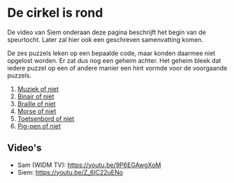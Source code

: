 # De cirkel is rond

De video van Siem onderaan deze pagina beschrijft het begin van de speurtocht.  Later zal hier ook een geschreven samenvatting komen.

De zes puzzels leken op een bepaalde code, maar konden daarmee niet opgelost worden.  Er zat dus nog een geheim achter.
Het geheim bleek dat iedere puzzel op een of andere manier een hint vormde voor de voorgaande puzzels.

1. [Muziek of niet](./puzzel-1.md)
2. [Binair of niet](./puzzel-2.md)
3. [Braille of niet](./puzzel-3.md)
4. [Morse of niet](./puzzel-4.md)
5. [Toetsenbord of niet](./puzzel-5.md)
6. [Pig-pen of niet](./puzzel-6.md)

## Video's

- Sam (WIDM TV): <https://youtu.be/9P6EGAwgXoM>
- Siem: <https://youtu.be/Z_6lC22uENo>
